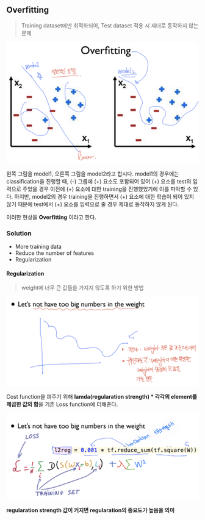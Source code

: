 ## Overfitting
> Training dataset에만 최적화되어, Test dataset 적용 시 제대로 동작하지 않는 문제 


![overfitting](img/overfitting.png)

왼쪽 그림을 model1, 오른쪽 그림을 model2라고 합시다. 
model1의 경우에는 classification을 진행할 때, (-) 그룹에 (+) 요소도 포함되어 있어 (+) 요소를 test의 입력으로 주었을 경우 이전에 (+) 요소에 대한 training을 진행했었기에 이를 파악할 수 있다. 
하지만, model2의 경우 training을 진행하면서 (+) 요소에 대한 학습이 되어 있지 않기 때문에 test에서 (+) 요소를 입력으로 줄 경우 제대로 동작하지 않게 된다. 

이러한 현상을 <strong>Overfitting</strong> 이라고 한다.

### Solution 
- More training data 
- Reduce the number of features 
- Regularization 

#### Regularization 
> weight에 너무 큰 값들을 가지지 않도록 하기 위한 방법 

![regularization](img/regularization.png)

Cost function을 펴주기 위해 <strong>lamda(regularation strength) * 각각의 element를 제곱한 값의 합</strong>을 기존 Loss function에 더해준다. 

![regularization_2](img/regularization_2.png)

<strong>regularation strength 값이 커지면 regularation의 중요도가 높음을 의미</strong>